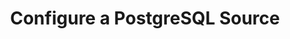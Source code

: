 ---
type: "docs"
title: "Configure a PostgreSQL Source"
linkTitle: "Configure a PostgreSQL Source"
weight: 50
description: >
    Learn how to configure PostgreSQL Sources
---